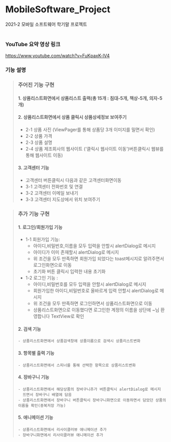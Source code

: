 # MobileSoftware_Project
2021-2 모바일 소프트웨어 학기말 프로젝트<br/><br />

### YouTube 요약 영상 링크
https://www.youtube.com/watch?v=FuKpaxK-lV4

### 기능 설명

> ### 주어진 기능 구현
> #### 1. 상품리스트화면에서 상품리스트 출력(총 15개 : 침대-5개, 책상-5개, 의자-5개)
> 
> #### 2. 상품리스트화면에서 상품 클릭시 상품상세정보 보여주기
>   - 2-1 상품 사진 (ViewPager를 통해 상품당 3개 이미지를 밀면서 확인)
>   - 2-2 상품 가격 
>   - 2-3 상품 설명
>   - 2-4 상품 제조회사의 웹사이트 ('클릭시 웹사이트 이동')버튼클릭시 웹뷰를 통해 웹사이트 이동)
>
> #### 3. 고객센터 기능
>   - 고객센터 버튼클릭시 다음과 같은 고객센터화면이동
>   - 3-1 고객센터 전화번호 및 연결
>   - 3-2 고객센터 이메일 보내기
>   - 3-3 고객센터 지도상에서 위치 보여주기

> ### 추가 기능 구현
> #### 1. 로그인/회원가입 기능
>   - 1-1 회원가입 기능: 
>      - 아이디,비밀번호,이름을 모두 입력을 안할시 alertDialog로 메시지
>      - 아이디가 이미 존재할시 alertDialog로 메시지
>      - 위 조건을 모두 만족하면 회원가입 되었다는 toast메시지로 알려주면서 로그인화면으로 이동 
>      - 초기화 버튼 클릭시 입력한 내용 초기화
>   - 1-2 로그인 기능 :
>      - 아이디,비밀번호를 모두 입력을 안할시 alertDialog로 메시지
>      - 회원가입한 아이디,비밀번호로 올바르게 입력 안할시 alertDialog로 메시지
>      - 위 조건을 모두 만족하면 로그인하면서 상품리스트화면으로 이동
>      - 상품리스트화면으로 이동했다면 로그인한 계정의 이름을 상단에 ~님 환영합니다 TextView로 확인
>
> #### 2. 검색 기능
>     - 상품리스트화면에서 상품검색창에 상품이름으로 검색시 상품리스트변화
>
> #### 3. 항목별 출력 기능
>     - 상품리스트화면에서 스피너를 통해 선택한 항목으로 상품리스트변화
>
> #### 4. 장바구니 기능
>     - 상품리스트화면에서 해당상품의 장바구니추가 버튼클릭시 alertDialog로 메시지
>       뜨면서 장바구니 배열에 담음
>     - 상품리스트화면에서 장바구니 버튼클릭시 장바구니화면으로 이동하면서 담았던 상품의 이름들 확인(중복저장 가능) 
>
> #### 5. 애니메이션 기능
>     - 상품리스트화면에서 리사이클러뷰 애니메이션 추가
>     - 장바구니화면에서 리사이클러뷰 애니메이션 추가



